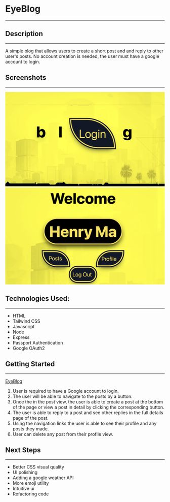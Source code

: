# EyeBlog
---
## Description
---
A simple blog that allows users to create a short post and and reply to other user's posts.  No account creation is needed, the user must have a google account to login.

## Screenshots
---
![EyeBlog](https://github.com/hernnyma/blog-project2/blob/main/public/stylesheets/images/login.png)
![EyeBlog](https://github.com/hernnyma/blog-project2/blob/main/public/stylesheets/images/landing.png)

## Technologies Used:
---
* HTML
* Tailwind CSS
* Javascript
* Node
* Express
* Passport Authentication
* Google OAuth2

## Getting Started
---

[EyeBlog](https://blog-project2-production.up.railway.app)

1. User is required to have a Google account to login.
2. The user will be able to navigate to the posts by a button.
3. Once the in the post view, the user is able to create a post at the bottom of the page or view a post in detail by clicking the corresponding button.
4. The user is able to reply to a post and see other replies in the full details page of the post.
5. Using the navigation links the user is able to see their profile and any posts they made.
6. User can delete any post from their profile view.

## Next Steps
---
* Better CSS visual quality
* UI polishing
* Adding a google weather API
* More emoji utility
* Intuitive ui
* Refactoring code

